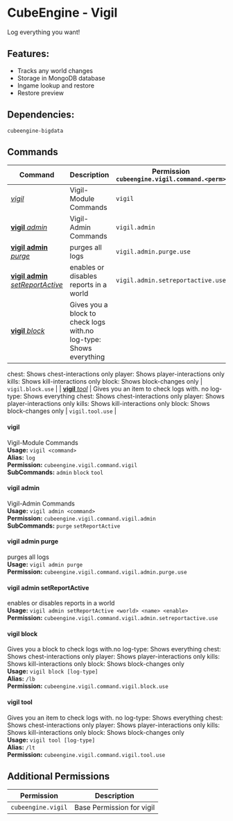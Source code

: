 # CubeEngine - Vigil
Log everything you want!
## Features:
 - Tracks any world changes
 - Storage in MongoDB database
 - Ingame lookup and restore
 - Restore preview
## Dependencies:
 `cubeengine-bigdata`
## Commands
| Command | Description | Permission<br>`cubeengine.vigil.command.<perm>` |
| --- | --- | --- |
| [*vigil*](#vigil) | Vigil-Module Commands | `vigil` |
| [**vigil** *admin*](#vigil-admin) | Vigil-Admin Commands | `vigil.admin` |
| [**vigil** **admin** *purge*](#vigil-admin-purge) | purges all logs | `vigil.admin.purge.use` |
| [**vigil** **admin** *setReportActive*](#vigil-admin-setreportactive) | enables or disables reports in a world | `vigil.admin.setreportactive.use` |
| [**vigil** *block*](#vigil-block) | Gives you a block to check logs with.no log-type: Shows everything
chest: Shows chest-interactions only
player: Shows player-interactions only
kills: Shows kill-interactions only
block: Shows block-changes only | `vigil.block.use` |
| [**vigil** *tool*](#vigil-tool) | Gives you an item to check logs with.
no log-type: Shows everything
chest: Shows chest-interactions only
player: Shows player-interactions only
kills: Shows kill-interactions only
block: Shows block-changes only | `vigil.tool.use` |
#### vigil  
Vigil-Module Commands  
**Usage:** `vigil <command>`  
**Alias:** `log`  
**Permission:** `cubeengine.vigil.command.vigil`  
**SubCommands:** `admin` `block` `tool`  
#### vigil admin  
Vigil-Admin Commands  
**Usage:** `vigil admin <command>`  
**Permission:** `cubeengine.vigil.command.vigil.admin`  
**SubCommands:** `purge` `setReportActive`  
#### vigil admin purge  
purges all logs  
**Usage:** `vigil admin purge `  
**Permission:** `cubeengine.vigil.command.vigil.admin.purge.use`  
  
#### vigil admin setReportActive  
enables or disables reports in a world  
**Usage:** `vigil admin setReportActive <world> <name> <enable>`  
**Permission:** `cubeengine.vigil.command.vigil.admin.setreportactive.use`  
  
#### vigil block  
Gives you a block to check logs with.no log-type: Shows everything
chest: Shows chest-interactions only
player: Shows player-interactions only
kills: Shows kill-interactions only
block: Shows block-changes only  
**Usage:** `vigil block [log-type]`  
**Alias:** `/lb`  
**Permission:** `cubeengine.vigil.command.vigil.block.use`  
  
#### vigil tool  
Gives you an item to check logs with.
no log-type: Shows everything
chest: Shows chest-interactions only
player: Shows player-interactions only
kills: Shows kill-interactions only
block: Shows block-changes only  
**Usage:** `vigil tool [log-type]`  
**Alias:** `/lt`  
**Permission:** `cubeengine.vigil.command.vigil.tool.use`  
  
## Additional Permissions

| Permission | Description |
| --- | --- |
| `cubeengine.vigil` | Base Permission for vigil |
